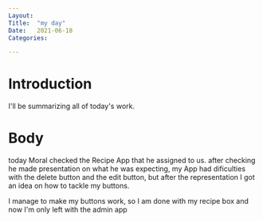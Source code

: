 ```yaml
---
Layout:
Title:	"my day"
Date:	2021-06-18
Categories:

---
```


# Introduction

I'll be summarizing all of today's work.

# Body 
today Moral checked the Recipe App that he assigned to us.
after checking he made presentation on what he was expecting, my App had dificulties with the delete button and
the edit button, but after the representation I got an idea on how to tackle my buttons.

I manage to make my buttons work, so I am done with my recipe box and now I'm only left with the admin app